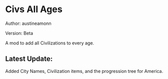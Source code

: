 # Civs All Ages

Author: austineamonn

Version: Beta

A mod to add all Civilizations to every age.

## Latest Update:

Added City Names, Civilization items, and the progression tree for America.